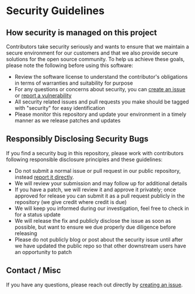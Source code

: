 # Security Guidelines

## How security is managed on this project

Contributors take security seriously and wants to ensure that we maintain a secure environment for our customers and that we also provide secure solutions for the open source community. To help us achieve these goals, please note the following before using this software:

- Review the software license to understand the contributor's obligations in terms of warranties and suitability for purpose
- For any questions or concerns about security, you can [create an issue](https://github.com/go-spector/go-spector/issues/new/choose) or [report a vulnerability](https://github.com/go-spector/go-spector/security/advisories/new)
- All security related issues and pull requests you make should be tagged with "security" for easy identification
- Please monitor this repository and update your environment in a timely manner as we release patches and updates

## Responsibly Disclosing Security Bugs

If you find a security bug in this repository, please work with contributors following responsible disclosure principles and these guidelines:

- Do not submit a normal issue or pull request in our public repository, instead [report it directly](https://github.com/go-spector/go-spector/security/advisories/new).
- We will review your submission and may follow up for additional details
- If you have a patch, we will review it and approve it privately; once approved for release you can submit it as a pull request publicly in the repository (we give credit where credit is due)
- We will keep you informed during our investigation, feel free to check in for a status update
- We will release the fix and publicly disclose the issue as soon as possible, but want  to ensure we due properly due diligence before releasing
- Please do not publicly blog or post about the security issue until after we have updated the public repo so that other downstream users have an opportunity to patch

## Contact / Misc

If you have any questions, please reach out directly by [creating an issue](https://github.com/go-spector/go-spector/issues/new/choose).
